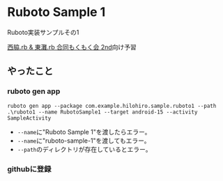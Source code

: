 # Ruboto Sample 1
Ruboto実装サンプルその1

[西脇.rb & 東灘.rb 合同もくもく会 2nd](http://nishiwaki-higashinadarb.doorkeeper.jp/events/3270)向け予習


## やったこと
### ruboto gen app

    ruboto gen app --package com.example.hilohiro.sample.ruboto1 --path .\ruboto1 --name RubotoSample1 --target android-15 --activity SampleActivity

* `--name`に"Ruboto Sample 1"を渡したらエラー。
* `--name`に"ruboto-sample-1"を渡してもエラー。
* `--path`のディレクトリが存在しているとエラー。

### githubに登録

